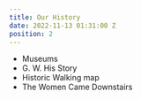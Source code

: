 ```yaml
---
title: Our History
date: 2022-11-13 01:31:00 Z
position: 2
---
```


* Museums
* G. W. His Story
* Historic Walking map
* The Women Came Downstairs